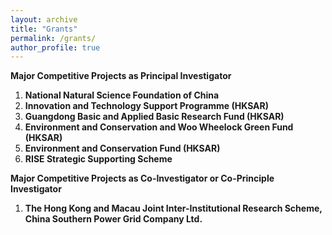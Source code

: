 ```yaml
---
layout: archive
title: "Grants"
permalink: /grants/
author_profile: true
---
```


**Major Competitive Projects as Principal Investigator**

1.	**National Natural Science Foundation of China**
2.	**Innovation and Technology Support Programme (HKSAR)**
3.	**Guangdong Basic and Applied Basic Research Fund (HKSAR)**
4.	**Environment and Conservation and Woo Wheelock Green Fund (HKSAR)**
5.	**Environment and Conservation Fund (HKSAR)**
6.	**RISE Strategic Supporting Scheme**

**Major Competitive Projects as Co-Investigator or Co-Principle Investigator**
1. **The Hong Kong and Macau Joint Inter-Institutional Research Scheme, China Southern Power Grid Company Ltd.**

